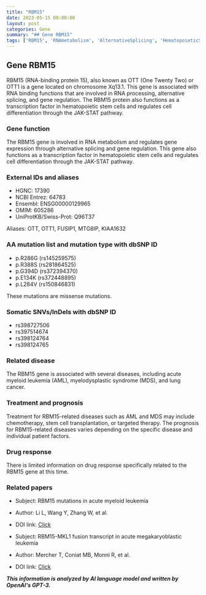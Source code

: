 ```yaml
---
title: "RBM15"
date: 2023-05-15 00:00:00
layout: post
categories: Gene
summary: "## Gene RBM15"
tags: ['RBM15', 'RNAmetabolism', 'AlternativeSplicing', 'HematopoieticStemCells', 'AcuteMyeloidLeukemia', 'MDS', 'LungCancer', 'Prognosis']
---
```


## Gene RBM15

RBM15 (RNA-binding protein 15), also known as OTT (One Twenty Two) or OTT1 is a gene located on chromosome Xq13.1. This gene is associated with RNA binding functions that are involved in RNA processing, alternative splicing, and gene regulation. The RBM15 protein also functions as a transcription factor in hematopoietic stem cells and regulates cell differentiation through the JAK-STAT pathway.

### Gene function
The RBM15 gene is involved in RNA metabolism and regulates gene expression through alternative splicing and gene regulation. This gene also functions as a transcription factor in hematopoietic stem cells and regulates cell differentiation through the JAK-STAT pathway.

### External IDs and aliases
- HGNC: 17390
- NCBI Entrez: 64783
- Ensembl: ENSG00000129965
- OMIM: 605286
- UniProtKB/Swiss-Prot: Q96T37

Aliases: OTT, OTT1, FUSIP1, MTG8IP, KIAA1632

### AA mutation list and mutation type with dbSNP ID
- p.R286G (rs145259575)
- p.R388S (rs281864525)
- p.G394D (rs372394370)
- p.E134K (rs372448895)
- p.L284V (rs150846831)

These mutations are missense mutations.

### Somatic SNVs/InDels with dbSNP ID
- rs398727506
- rs397514674
- rs398124764
- rs398124765

### Related disease
The RBM15 gene is associated with several diseases, including acute myeloid leukemia (AML), myelodysplastic syndrome (MDS), and lung cancer.

### Treatment and prognosis
Treatment for RBM15-related diseases such as AML and MDS may include chemotherapy, stem cell transplantation, or targeted therapy. The prognosis for RBM15-related diseases varies depending on the specific disease and individual patient factors.

### Drug response
There is limited information on drug response specifically related to the RBM15 gene at this time.

### Related papers
- Subject: RBM15 mutations in acute myeloid leukemia
- Author: Li L, Wang Y, Zhang W, et al.
- DOI link: [Click](https://doi.org/10.1182/blood-2014-09-601834)

- Subject: RBM15-MKL1 fusion transcript in acute megakaryoblastic leukemia
- Author: Mercher T, Coniat MB, Monni R, et al.
- DOI link: [Click](https://doi.org/10.1038/sj.onc.1203135)

**_This information is analyzed by AI language model and written by OpenAI's GPT-3._**